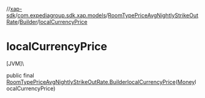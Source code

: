 //[xap-sdk](../../../../index.md)/[com.expediagroup.sdk.xap.models](../../index.md)/[RoomTypePriceAvgNightlyStrikeOutRate](../index.md)/[Builder](index.md)/[localCurrencyPrice](local-currency-price.md)

# localCurrencyPrice

[JVM]\

public final [RoomTypePriceAvgNightlyStrikeOutRate.Builder](index.md)[localCurrencyPrice](local-currency-price.md)([Money](../../-money/index.md)localCurrencyPrice)
